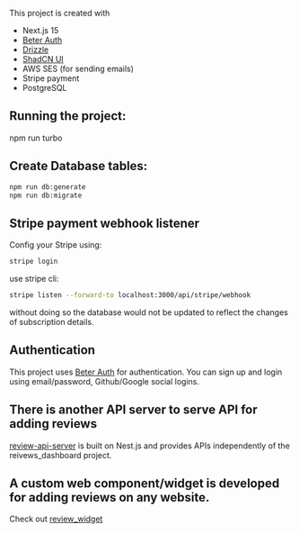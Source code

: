 This project is created with 

- Next.js 15
- [Beter Auth](https://github.com/better-auth/better-auth)
- [Drizzle](https://github.com/drizzle-team/drizzle-orm)
- [ShadCN UI](https://github.com/shadcn-ui/ui)
- AWS SES (for sending emails)
- Stripe payment
- PostgreSQL

## Running the project:
npm run turbo

## Create Database tables:
```bash
npm run db:generate
npm run db:migrate
```

## Stripe payment webhook listener
Config your Stripe using:
```bash
stripe login
```

use stripe cli:

```bash
stripe listen --forward-to localhost:3000/api/stripe/webhook
```

without doing so the database would not be updated to reflect the changes of subscription details.

## Authentication
This project uses [Beter Auth](https://github.com/better-auth/better-auth) for authentication. You can sign up and login using email/password, Github/Google social logins.

## There is another API server to serve API for adding reviews 
[review-api-server](https://github.com/crazyyi/review-api-server) is built on Nest.js and provides APIs independently of the reivews_dashboard project.

## A custom web component/widget is developed for adding reviews on any website.

Check out [review_widget](https://github.com/crazyyi/review_widget)